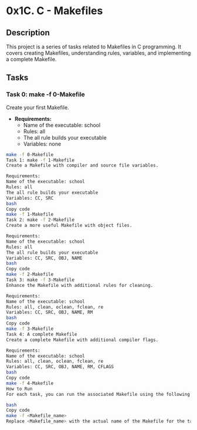 # 0x1C. C - Makefiles

## Description

This project is a series of tasks related to Makefiles in C programming. It covers creating Makefiles, understanding rules, variables, and implementing a complete Makefile.

## Tasks

### Task 0: make -f 0-Makefile

Create your first Makefile.

- **Requirements:**
  - Name of the executable: school
  - Rules: all
  - The all rule builds your executable
  - Variables: none

```bash
make -f 0-Makefile
Task 1: make -f 1-Makefile
Create a Makefile with compiler and source file variables.

Requirements:
Name of the executable: school
Rules: all
The all rule builds your executable
Variables: CC, SRC
bash
Copy code
make -f 1-Makefile
Task 2: make -f 2-Makefile
Create a more useful Makefile with object files.

Requirements:
Name of the executable: school
Rules: all
The all rule builds your executable
Variables: CC, SRC, OBJ, NAME
bash
Copy code
make -f 2-Makefile
Task 3: make -f 3-Makefile
Enhance the Makefile with additional rules for cleaning.

Requirements:
Name of the executable: school
Rules: all, clean, oclean, fclean, re
Variables: CC, SRC, OBJ, NAME, RM
bash
Copy code
make -f 3-Makefile
Task 4: A complete Makefile
Create a complete Makefile with additional compiler flags.

Requirements:
Name of the executable: school
Rules: all, clean, oclean, fclean, re
Variables: CC, SRC, OBJ, NAME, RM, CFLAGS
bash
Copy code
make -f 4-Makefile
How to Run
For each task, you can run the associated Makefile using the following command:

bash
Copy code
make -f <Makefile_name>
Replace <Makefile_name> with the actual name of the Makefile for the task.
